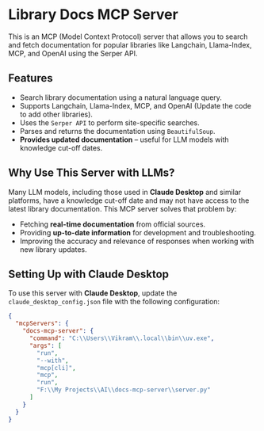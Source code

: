 # Library Docs MCP Server

This is an MCP (Model Context Protocol) server that allows you to search and fetch documentation for popular libraries like Langchain, Llama-Index, MCP, and OpenAI using the Serper API.

## Features

- Search library documentation using a natural language query.
- Supports Langchain, Llama-Index, MCP, and OpenAI (Update the code to add other libraries).
- Uses the `Serper API` to perform site-specific searches.
- Parses and returns the documentation using `BeautifulSoup`.
- **Provides updated documentation** – useful for LLM models with knowledge cut-off dates.

## Why Use This Server with LLMs?

Many LLM models, including those used in **Claude Desktop** and similar platforms, have a knowledge cut-off date and may not have access to the latest library documentation. This MCP server solves that problem by:

- Fetching **real-time documentation** from official sources.
- Providing **up-to-date information** for development and troubleshooting.
- Improving the accuracy and relevance of responses when working with new library updates.

## Setting Up with Claude Desktop

To use this server with **Claude Desktop**, update the `claude_desktop_config.json` file with the following configuration:

```json
{
  "mcpServers": {
    "docs-mcp-server": {
      "command": "C:\\Users\\Vikram\\.local\\bin\\uv.exe",
      "args": [
        "run",
        "--with",
        "mcp[cli]",
        "mcp",
        "run",
        "F:\\My Projects\\AI\\docs-mcp-server\\server.py"
      ]
    }
  }
}
```

